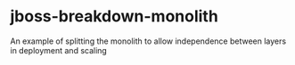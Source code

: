 # jboss-breakdown-monolith
An example of splitting the monolith to allow independence between layers in deployment and scaling
